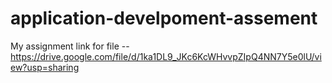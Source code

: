 # application-develpoment-assement
My assignment
link for file -- https://drive.google.com/file/d/1ka1DL9_JKc6KcWHvvpZIpQ4NN7Y5e0lU/view?usp=sharing

